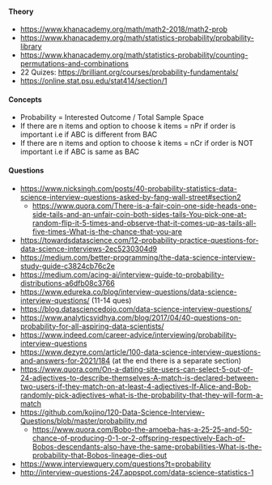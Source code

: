 #### Theory
* https://www.khanacademy.org/math/math2-2018/math2-prob
* https://www.khanacademy.org/math/statistics-probability/probability-library
* https://www.khanacademy.org/math/statistics-probability/counting-permutations-and-combinations
* 22 Quizes: https://brilliant.org/courses/probability-fundamentals/
* https://online.stat.psu.edu/stat414/section/1

#### Concepts
* Probability = Interested Outcome / Total Sample Space
* If there are n items and option to choose k items = nPr if order is important i.e if ABC is different from BAC
* If there are n items and option to choose k items = nCr if order is NOT important i.e if ABC is same as BAC


#### Questions
* https://www.nicksingh.com/posts/40-probability-statistics-data-science-interview-questions-asked-by-fang-wall-street#section2
	* https://www.quora.com/There-is-a-fair-coin-one-side-heads-one-side-tails-and-an-unfair-coin-both-sides-tails-You-pick-one-at-random-flip-it-5-times-and-observe-that-it-comes-up-as-tails-all-five-times-What-is-the-chance-that-you-are
* https://towardsdatascience.com/12-probability-practice-questions-for-data-science-interviews-2ec5230304d9
* https://medium.com/better-programming/the-data-science-interview-study-guide-c3824cb76c2e
* https://medium.com/acing-ai/interview-guide-to-probability-distributions-a6dfb08c3766
* https://www.edureka.co/blog/interview-questions/data-science-interview-questions/ (11-14 ques)
* https://blog.datasciencedojo.com/data-science-interview-questions/
* https://www.analyticsvidhya.com/blog/2017/04/40-questions-on-probability-for-all-aspiring-data-scientists/
* https://www.indeed.com/career-advice/interviewing/probability-interview-questions
* https://www.dezyre.com/article/100-data-science-interview-questions-and-answers-for-2021/184 (at the end there is a separate section)
* https://www.quora.com/On-a-dating-site-users-can-select-5-out-of-24-adjectives-to-describe-themselves-A-match-is-declared-between-two-users-if-they-match-on-at-least-4-adjectives-If-Alice-and-Bob-randomly-pick-adjectives-what-is-the-probability-that-they-will-form-a-match
* https://github.com/kojino/120-Data-Science-Interview-Questions/blob/master/probability.md
	* https://www.quora.com/Bobo-the-amoeba-has-a-25-25-and-50-chance-of-producing-0-1-or-2-offspring-respectively-Each-of-Bobos-descendants-also-have-the-same-probabilities-What-is-the-probability-that-Bobos-lineage-dies-out
* https://www.interviewquery.com/questions?t=probability
* http://interview-questions-247.appspot.com/data-science-statistics-1














